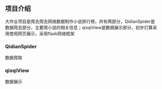 ## 项目介绍
大作业项目是爬去爬去网络数据制作小说排行榜，共有两部分，QidianSpider是数据爬去部分，主要爬小说的相关信息；qixqiView是数据展示部分，初步打算采用使用网页展示，采用flask网络框架


### QidianSpider
数据爬取


### qixqiView
数据展示